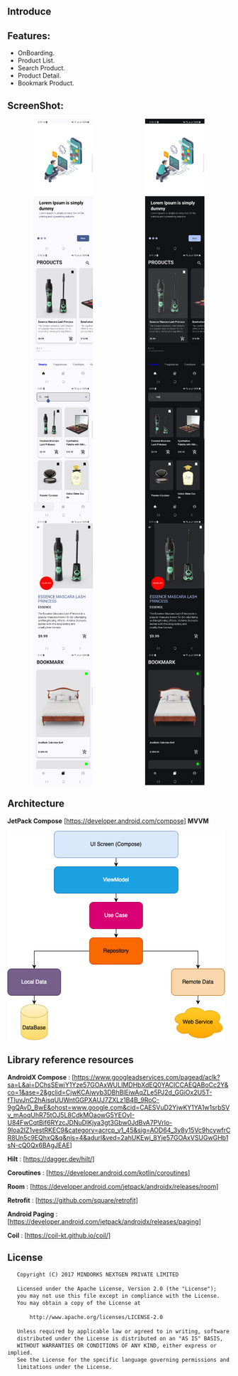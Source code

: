 ## Introduce
## Features:
- OnBoarding.
- Product List.
- Search Product.
- Product Detail.
- Bookmark Product.

## ScreenShot:

<div style="display: flex; justify-content: space-around;">
    <img src="images/1.onboard_light.png" height="300px">
    <img src="images/1.onboard_dark.png" height="300px">
</div>

<div style="display: flex; justify-content: space-around;">
    <img src="images/2.home_light.png" height="300px">
    <img src="images/2.home_dark.png" height="300px">
</div>

<div style="display: flex; justify-content: space-around;">
    <img src="images/5.search_light.png" height="300px">
    <img src="images/5.search_dark.png" height="300px">
</div>

<div style="display: flex; justify-content: space-around;">
    <img src="images/3.detail_light.png" height="300px">
    <img src="images/3.detail_dark.png" height="300px">
</div>

<div style="display: flex; justify-content: space-around;">
    <img src="images/4.bookmark_light.png" height="300px">
    <img src="images/4.bookmark_dark.png" height="300px">
</div>

## Architecture
**JetPack Compose** [https://developer.android.com/compose]
 **MVVM**

<img src="images/structure1.png" />

## Library reference resources

**AndroidX Compose** : [https://www.googleadservices.com/pagead/aclk?sa=L&ai=DChsSEwiY1Yze57GOAxWULIMDHbXdEQ0YACICCAEQABoCc2Y&co=1&ase=2&gclid=CjwKCAjwyb3DBhBlEiwAqZLe5PJ2d_GGiOx2U5T-fTIuvJnC2hAisqUUWntGGPXAUJ7ZXLz1B4B_9RoC-9gQAvD_BwE&ohost=www.google.com&cid=CAESVuD2YjwKY1YA1w1srbSVv_mAoqUhR75tOJ5L8CdkMOaowG5YEOyI-U84FwCqtBif6RYzcJDNuDlKjya3gt3Gbw0JdBvA7PVrlo-9loa2IZ1vestRKEC9&category=acrcp_v1_45&sig=AOD64_3y8y15Vc9hcywfrCR8Un5c9EQhxQ&q&nis=4&adurl&ved=2ahUKEwj_8Yje57GOAxVSUGwGHb1sN-cQ0Qx6BAgJEAE]

**Hilt** : [https://dagger.dev/hilt/]

**Coroutines** : [https://developer.android.com/kotlin/coroutines]

**Room** : [https://developer.android.com/jetpack/androidx/releases/room]

**Retrofit** : [https://github.com/square/retrofit]

**Android Paging** : [https://developer.android.com/jetpack/androidx/releases/paging]

**Coil** : [https://coil-kt.github.io/coil/]

## License
 ```
    Copyright (C) 2017 MINDORKS NEXTGEN PRIVATE LIMITED
 
    Licensed under the Apache License, Version 2.0 (the "License");
    you may not use this file except in compliance with the License.
    You may obtain a copy of the License at
 
        http://www.apache.org/licenses/LICENSE-2.0
 
    Unless required by applicable law or agreed to in writing, software
    distributed under the License is distributed on an "AS IS" BASIS,
    WITHOUT WARRANTIES OR CONDITIONS OF ANY KIND, either express or implied.
    See the License for the specific language governing permissions and
    limitations under the License.
 ```

